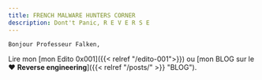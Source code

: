 ```yaml
---
title: FRENCH MALWARE HUNTERS CORNER
description: Dont't Panic, R E V E R S E 
---
```



`Bonjour Professeur Falken,`


Lire mon  [mon Edito 0x001]({{< relref "/edito-001">}}) ou [mon BLOG sur le :heart: **Reverse engineering**]({{< relref "/posts/" >}} "BLOG").


